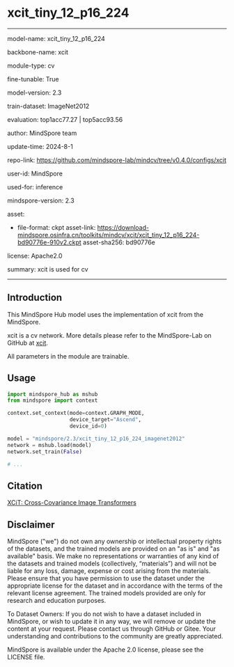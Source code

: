 # xcit_tiny_12_p16_224

---

model-name: xcit_tiny_12_p16_224

backbone-name: xcit

module-type: cv

fine-tunable: True

model-version: 2.3

train-dataset: ImageNet2012

evaluation: top1acc77.27 | top5acc93.56

author: MindSpore team

update-time: 2024-8-1

repo-link: <https://github.com/mindspore-lab/mindcv/tree/v0.4.0/configs/xcit>

user-id: MindSpore

used-for: inference

mindspore-version: 2.3

asset:

-
    file-format: ckpt
    asset-link: <https://download-mindspore.osinfra.cn/toolkits/mindcv/xcit/xcit_tiny_12_p16_224-bd90776e-910v2.ckpt>
    asset-sha256: bd90776e

license: Apache2.0

summary: xcit is used for cv

---

## Introduction

This MindSpore Hub model uses the implementation of xcit from the MindSpore.

xcit is a cv network. More details please refer to the MindSpore-Lab on GitHub at [xcit](https://github.com/mindspore-lab/mindcv/blob/v0.4.0/configs/xcit/README.md).

All parameters in the module are trainable.

## Usage

```python
import mindspore_hub as mshub
from mindspore import context

context.set_context(mode=context.GRAPH_MODE,
                    device_target="Ascend",
                    device_id=0)

model = "mindspore/2.3/xcit_tiny_12_p16_224_imagenet2012"
network = mshub.load(model)
network.set_train(False)

# ...
```

## Citation

[XCiT: Cross-Covariance Image Transformers](https://arxiv.org/pdf/2106.09681.pdf)

## Disclaimer

MindSpore ("we") do not own any ownership or intellectual property rights of the datasets, and the trained models are provided on an "as is" and "as available" basis. We make no representations or warranties of any kind of the datasets and trained models (collectively, “materials”) and will not be liable for any loss, damage, expense or cost arising from the materials. Please ensure that you have permission to use the dataset under the appropriate license for the dataset and in accordance with the terms of the relevant license agreement. The trained models provided are only for research and education purposes.

To Dataset Owners: If you do not wish to have a dataset included in MindSpore, or wish to update it in any way, we will remove or update the content at your request. Please contact us through GitHub or Gitee. Your understanding and contributions to the community are greatly appreciated.

MindSpore is available under the Apache 2.0 license, please see the LICENSE file.
